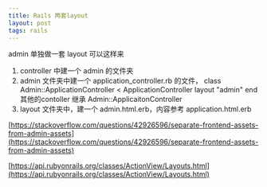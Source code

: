 ```yaml
---
title: Rails 两套layout
layout: post
tags: rails
---
```


admin 单独做一套 layout 可以这样来
1. controller 中建一个 admin 的文件夹
2. admin 文件夹中建一个 application_controller.rb 的文件，
   class Admin::ApplicationController < ApplicationController
     layout "admin"
   end
   其他的contoller 继承 Admin::ApplicaitonController
3. layout 文件夹中，建一个 admin.html.erb，内容参考 application.html.erb

[https://stackoverflow.com/questions/42926596/separate-frontend-assets-from-admin-assets](https://stackoverflow.com/questions/42926596/separate-frontend-assets-from-admin-assets)

[https://api.rubyonrails.org/classes/ActionView/Layouts.html](https://api.rubyonrails.org/classes/ActionView/Layouts.html)